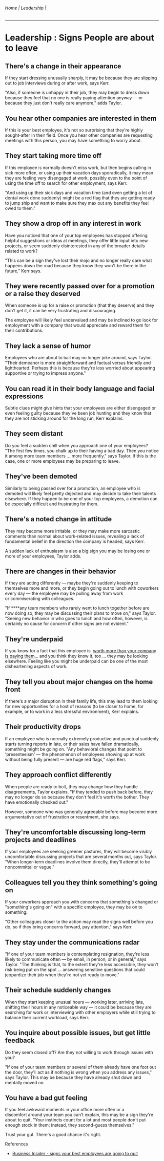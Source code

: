 ###### [Home](https://github.com/RyKaj/Documentation/blob/master/README.md) | [Leadership](https://github.com/RyKaj/Documentation/tree/master/Leadership/README.md) |
------------

# Leadership : Signs People are about to leave

## There's a change in their appearance

If they start dressing unusually sharply, it may be because they are
slipping out to job interviews during or after work, says Kerr.

"Also, if someone is unhappy in their job, they may begin to dress down
because they feel that no one is really paying attention anyway — or
because they just don't really care anymore," adds Taylor.

## You hear other companies are interested in them

If this is your best employee, it's not so surprising that they're
highly sought-after in their field. Once you hear other companies are
requesting meetings with this person, you may have something to worry
about.

## They start taking more time off

If this employee is normally doesn't miss work, but then begins calling
in sick more often, or using up their vacation days sporadically, it may
mean they are feeling very disengaged at work, possibly even to the
point of using the time off to search for other employment, says Kerr.

"And using up their sick days and vacation time (and even getting a lot
of dental work done suddenly) might be a red flag that they are getting
ready to jump ship and want to make sure they max out any benefits they
feel owed to them."

## They show a drop off in any interest in work

Have you noticed that one of your top employees has stopped offering
helpful suggestions or ideas at meetings, they offer little input into
new projects, or seem suddenly disinterested in any of the broader
details related to work? 

"This can be a sign they've lost their mojo and no longer really care
what happens down the road because they know they won't be there in the
future," Kerr says.

## They were recently passed over for a promotion or a raise they deserved

When someone is up for a raise or promotion (that they deserve) and they
don't get it, it can be very frustrating and discouraging.

The employee will likely feel undervalued and may be inclined to go look
for employment with a company that would appreciate and reward them for
their contributions.

## They lack a sense of humor

Employees who are about to bail may no longer joke around, says Taylor.
"Their demeanor is more straightforward and factual versus friendly and
lighthearted. Perhaps this is because they're less worried about
appearing supportive or trying to impress anyone."

## You can read it in their body language and facial expressions

Subtle clues might give hints that your employees are either disengaged
or even feeling guilty because they've been job hunting and they know
that they are not sticking around for the long run, Kerr explains.

## They seem distant

Do you feel a sudden chill when you approach one of your employees? "The
first few times, you chalk up to their having a bad day. Then you notice
it among more team members ... more frequently," says Taylor. If this is
the case, one or more employees may be preparing to leave.

## They've been demoted

Similarly to being passed over for a promotion, an employee who is
demoted will likely feel pretty dejected and may decide to take their
talents elsewhere. If they happen to be one of your top employees, a
demotion can be especially difficult and frustrating for them.

## There's a noted change in attitude

They may become more irritable, or they may make more sarcastic comments
than normal about work-related issues, revealing a lack of fundamental
belief in the direction the company is headed, says Kerr.

A sudden lack of enthusiasm is also a big sign you may be losing one or
more of your employees, Taylor adds.

## There are changes in their behavior

If they are acting differently — maybe they're suddenly keeping to
themselves more and more, or they begin going out to lunch with
coworkers every day — the employee may be pulling away from work
or commiserating with colleagues.

"If ****any team members who rarely went to lunch together before are
now doing so, they may be discussing their plans to move on," says
Taylor. "Seeing new behavior in who goes to lunch and how
often, however, is certainly no cause for concern if other signs are
not evident."

## They're underpaid

If you know for a fact that this employee is  [worth more than your
company is paying
them](http://www.businessinsider.com/signs-you-are-underpaid-2016-10)...
and you think they know it, too ... they may be looking
elsewhere. Feeling like you might be underpaid can be one of the most
disheartening aspects of work.

## They tell you about major changes on the home front

If there's a major disruption in their family life, this may lead to
them looking for new opportunities for a host of reasons (to be closer
to home, for example, or to work in a less stressful environment), Kerr
explains.

## Their productivity drops

If an employee who is normally extremely productive and punctual
suddenly starts turning reports in late, or their sales have
fallen dramatically, something might be going on. "Any behavioral
changes that point to 'presenteeism' — the phenomenon of employees
showing up at work without being fully present — are huge red flags,"
says Kerr.

## They approach conflict differently

When people are ready to bolt, they may change how they handle
disagreements, Taylor explains. "If they tended to push back before,
they may no longer do so because they don't feel it's worth the bother.
They have emotionally checked out."

However, someone who was generally agreeable before may become more
argumentative out of frustration or resentment, she says.

## They're uncomfortable discussing long-term projects and deadlines

If your employees are seeking greener pastures, they will become visibly
uncomfortable discussing projects that are several months out, says
Taylor. "When longer-term deadlines involve them directly, they'll
attempt to be noncommittal or vague."

## Colleagues tell you they think something's going on

If your coworkers approach you with concerns that something's changed or
"something's going on" with a specific employee, they may be on to
something.

"Other colleagues closer to the action may read the signs well before
you do, so if they bring concerns forward, pay attention," says Kerr.

## They stay under the communications radar

"If one of your team members is contemplating resignation, they're less
likely to communicate often — by email, in person, or in general," says
Taylor. "The thinking is that, to the extent they're less accessible,
they won't risk being put on the spot ... answering sensitive questions
that could jeopardize their job when they're not yet ready to move."

## Their schedule suddenly changes

When they start keeping unusual hours — working later, arriving late,
shifting their hours in any noticeable way — it could be because they
are searching for work or interviewing with other employers while still
trying to balance their current workload, says Kerr.

## You inquire about possible issues, but get little feedback

Do they seem closed off? Are they not willing to work through issues
with you?

"If one of your team members or several of them already have one foot
out the door, they'll act as if nothing is wrong when you address any
issues," says Taylor. This may be because they have already shut
down and mentally moved on.

## You have a bad gut feeling

If you feel awkward moments in your office more often or a
discomfort around your team you can't explain, this may be a
sign they're about to quit. "Your instincts count for a lot and most
people don't put enough stock in them; instead, they second-guess
themselves."

Trust your gut. There's a good chance it's right.

References

  - [Business Insider - signs your best employees are going to
    quit](https://www.businessinsider.com/signs-your-best-employees-are-going-to-quit-2016-10)

